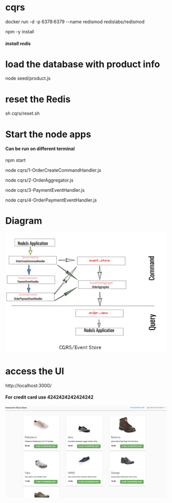
# cqrs

docker run -d -p 6378:6379 --name redismod redislabs/redismod

npm -y install 

#####  install redis
# load the database with product info
node seed/product.js 

# reset the Redis 
sh cqrs/reset.sh 

# Start the node apps

#### Can be run on different terminal

npm  start 

node cqrs/1-OrderCreateCommandHandler.js

node cqrs/2-OrderAggregator.js

node cqrs/3-PaymentEventHandler.js

node cqrs/4-OrderPaymentEventHandler.js

# Diagram

![alt text](images/diagram.png)


# access the UI
http://localhost:3000/

#### For credit card use 4242424242424242

![alt text](images/sreenshot.png)
